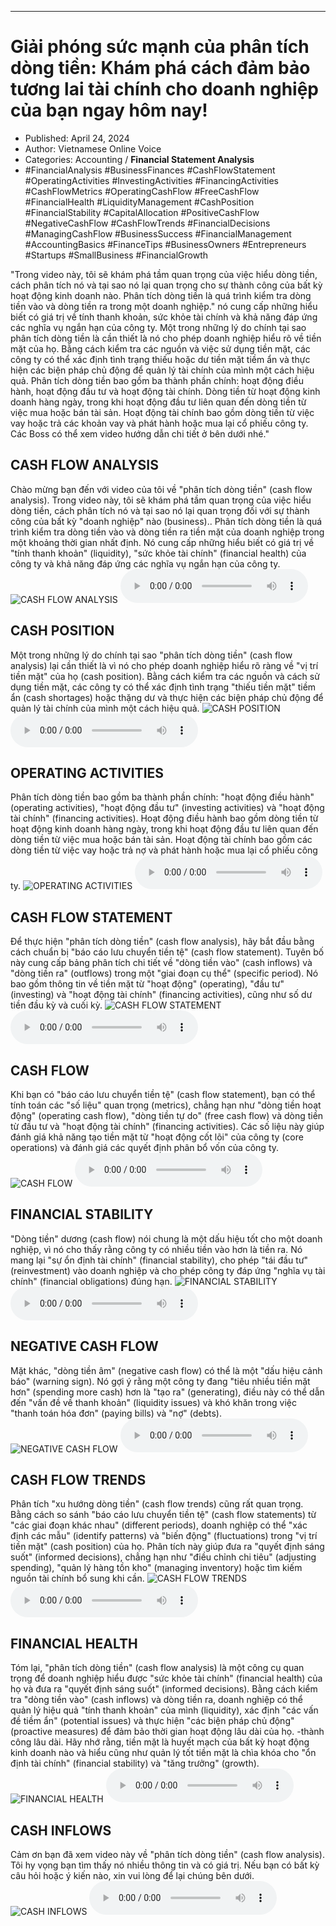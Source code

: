 
---

# Giải phóng sức mạnh của phân tích dòng tiền: Khám phá cách đảm bảo tương lai tài chính cho doanh nghiệp của bạn ngay hôm nay!

- Published: April 24, 2024
- Author: Vietnamese Online Voice
- Categories: Accounting / **Financial Statement Analysis**
- #FinancialAnalysis #BusinessFinances #CashFlowStatement #OperatingActivities #InvestingActivities #FinancingActivities #CashFlowMetrics #OperatingCashFlow #FreeCashFlow #FinancialHealth #LiquidityManagement #CashPosition #FinancialStability #CapitalAllocation #PositiveCashFlow #NegativeCashFlow #CashFlowTrends #FinancialDecisions #ManagingCashFlow #BusinessSuccess #FinancialManagement #AccountingBasics #FinanceTips #BusinessOwners #Entrepreneurs #Startups #SmallBusiness #FinancialGrowth

"Trong video này, tôi sẽ khám phá tầm quan trọng của việc hiểu dòng tiền, cách phân tích nó và tại sao nó lại quan trọng cho sự thành công của bất kỳ hoạt động kinh doanh nào. Phân tích dòng tiền là quá trình kiểm tra dòng tiền vào và dòng tiền ra trong một doanh nghiệp." nó cung cấp những hiểu biết có giá trị về tính thanh khoản, sức khỏe tài chính và khả năng đáp ứng các nghĩa vụ ngắn hạn của công ty. Một trong những lý do chính tại sao phân tích dòng tiền là cần thiết là nó cho phép doanh nghiệp hiểu rõ về tiền mặt của họ. Bằng cách kiểm tra các nguồn và việc sử dụng tiền mặt, các công ty có thể xác định tình trạng thiếu hoặc dư tiền mặt tiềm ẩn và thực hiện các biện pháp chủ động để quản lý tài chính của mình một cách hiệu quả. Phân tích dòng tiền bao gồm ba thành phần chính: hoạt động điều hành, hoạt động đầu tư và hoạt động tài chính. Dòng tiền từ hoạt động kinh doanh hàng ngày, trong khi hoạt động đầu tư liên quan đến dòng tiền từ việc mua hoặc bán tài sản. Hoạt động tài chính bao gồm dòng tiền từ việc vay hoặc trả các khoản vay và phát hành hoặc mua lại cổ phiếu công ty. Các Boss có thể xem video hướng dẫn chi tiết ở bên dưới nhé."


## CASH FLOW ANALYSIS

Chào mừng bạn đến với video của tôi về "phân tích dòng tiền" (cash flow analysis). Trong video này, tôi sẽ khám phá tầm quan trọng của việc hiểu dòng tiền, cách phân tích nó và tại sao nó lại quan trọng đối với sự thành công của bất kỳ "doanh nghiệp" nào (business).. Phân tích dòng tiền là quá trình kiểm tra dòng tiền vào và dòng tiền ra tiền mặt của doanh nghiệp trong một khoảng thời gian nhất định. Nó cung cấp những hiểu biết có giá trị về "tính thanh khoản" (liquidity), "sức khỏe tài chính" (financial health) của công ty và khả năng đáp ứng các nghĩa vụ ngắn hạn của công ty.
![CASH FLOW ANALYSIS](https://http-archiver-apis-production-80.schnworks.com/storage/images/transitions/2024-04-24/transition--20285565526-Montserrat-SemiBold-512DA8.jpg)
<audio controls>
    <source src="https://http-archiver-apis-production-80.schnworks.com/storage/audio/file-43577155715.mp3" type="audio/mpeg">
</audio>



## CASH POSITION

Một trong những lý do chính tại sao "phân tích dòng tiền" (cash flow analysis) lại cần thiết là vì nó cho phép doanh nghiệp hiểu rõ ràng về "vị trí tiền mặt" của họ (cash position). Bằng cách kiểm tra các nguồn và cách sử dụng tiền mặt, các công ty có thể xác định tình trạng "thiếu tiền mặt" tiềm ẩn (cash shortages) hoặc thặng dư và thực hiện các biện pháp chủ động để quản lý tài chính của mình một cách hiệu quả.
![CASH POSITION](https://http-archiver-apis-production-80.schnworks.com/storage/images/transitions/2024-04-24/transition--6294620029-Montserrat-Regular-4A148C.jpg)
<audio controls>
    <source src="https://http-archiver-apis-production-80.schnworks.com/storage/audio/file-22869264627.mp3" type="audio/mpeg">
</audio>



## OPERATING ACTIVITIES

Phân tích dòng tiền bao gồm ba thành phần chính: "hoạt động điều hành" (operating activities), "hoạt động đầu tư" (investing activities) và "hoạt động tài chính" (financing activities). Hoạt động điều hành bao gồm dòng tiền từ hoạt động kinh doanh hàng ngày, trong khi hoạt động đầu tư liên quan đến dòng tiền từ việc mua hoặc bán tài sản. Hoạt động tài chính bao gồm các dòng tiền từ việc vay hoặc trả nợ và phát hành hoặc mua lại cổ phiếu công ty.
![OPERATING ACTIVITIES](https://http-archiver-apis-production-80.schnworks.com/storage/images/transitions/2024-04-24/transition-57008516528-Montserrat-Black-1A237E.jpg)
<audio controls>
    <source src="https://http-archiver-apis-production-80.schnworks.com/storage/audio/file-53575286958.mp3" type="audio/mpeg">
</audio>



## CASH FLOW STATEMENT

Để thực hiện "phân tích dòng tiền" (cash flow analysis), hãy bắt đầu bằng cách chuẩn bị "báo cáo lưu chuyển tiền tệ" (cash flow statement). Tuyên bố này cung cấp bảng phân tích chi tiết về "dòng tiền vào" (cash inflows) và "dòng tiền ra" (outflows) trong một "giai đoạn cụ thể" (specific period). Nó bao gồm thông tin về tiền mặt từ "hoạt động" (operating), "đầu tư" (investing) và "hoạt động tài chính" (financing activities), cũng như số dư tiền đầu kỳ và cuối kỳ.
![CASH FLOW STATEMENT](https://http-archiver-apis-production-80.schnworks.com/storage/images/transitions/2024-04-24/transition-1209017456-Montserrat-Thin-303F9F.jpg)
<audio controls>
    <source src="https://http-archiver-apis-production-80.schnworks.com/storage/audio/file-717879733.mp3" type="audio/mpeg">
</audio>



## CASH FLOW

Khi bạn có "báo cáo lưu chuyển tiền tệ" (cash flow statement), bạn có thể tính toán các "số liệu" quan trọng (metrics), chẳng hạn như "dòng tiền hoạt động" (operating cash flow), "dòng tiền tự do" (free cash flow) và dòng tiền từ đầu tư và "hoạt động tài chính" (financing activities). Các số liệu này giúp đánh giá khả năng tạo tiền mặt từ "hoạt động cốt lõi" của công ty (core operations) và đánh giá các quyết định phân bổ vốn của công ty.
![CASH FLOW](https://http-archiver-apis-production-80.schnworks.com/storage/images/transitions/2024-04-24/transition--21381773956-Montserrat-Thin-9C27B0.jpg)
<audio controls>
    <source src="https://http-archiver-apis-production-80.schnworks.com/storage/audio/file-16806650455.mp3" type="audio/mpeg">
</audio>



## FINANCIAL STABILITY

"Dòng tiền" dương (cash flow) nói chung là một dấu hiệu tốt cho một doanh nghiệp, vì nó cho thấy rằng công ty có nhiều tiền vào hơn là tiền ra. Nó mang lại "sự ổn định tài chính" (financial stability), cho phép "tái đầu tư" (reinvestment) vào doanh nghiệp và cho phép công ty đáp ứng "nghĩa vụ tài chính" (financial obligations) đúng hạn.
![FINANCIAL STABILITY](https://http-archiver-apis-production-80.schnworks.com/storage/images/transitions/2024-04-24/transition-17673923639-Montserrat-Medium-4A148C.jpg)
<audio controls>
    <source src="https://http-archiver-apis-production-80.schnworks.com/storage/audio/file-5679867000.mp3" type="audio/mpeg">
</audio>



## NEGATIVE CASH FLOW

Mặt khác, "dòng tiền âm" (negative cash flow) có thể là một "dấu hiệu cảnh báo" (warning sign). Nó gợi ý rằng một công ty đang "tiêu nhiều tiền mặt hơn" (spending more cash) hơn là "tạo ra" (generating), điều này có thể dẫn đến "vấn đề về thanh khoản" (liquidity issues) và khó khăn trong việc "thanh toán hóa đơn" (paying bills) và "nợ" (debts).
![NEGATIVE CASH FLOW](https://http-archiver-apis-production-80.schnworks.com/storage/images/transitions/2024-04-24/transition--11849883155-Montserrat-Thin-1A237E.jpg)
<audio controls>
    <source src="https://http-archiver-apis-production-80.schnworks.com/storage/audio/file-6625550125.mp3" type="audio/mpeg">
</audio>



## CASH FLOW TRENDS

Phân tích "xu hướng dòng tiền" (cash flow trends) cũng rất quan trọng. Bằng cách so sánh "báo cáo lưu chuyển tiền tệ" (cash flow statements) từ "các giai đoạn khác nhau" (different periods), doanh nghiệp có thể "xác định các mẫu" (identify patterns) và "biến động" (fluctuations) trong "vị trí tiền mặt" (cash position) của họ. Phân tích này giúp đưa ra "quyết định sáng suốt" (informed decisions), chẳng hạn như "điều chỉnh chi tiêu" (adjusting spending), "quản lý hàng tồn kho" (managing inventory) hoặc tìm kiếm nguồn tài chính bổ sung khi cần.
![CASH FLOW TRENDS](https://http-archiver-apis-production-80.schnworks.com/storage/images/transitions/2024-04-24/transition-4240695537-Montserrat-Bold-880E4F.jpg)
<audio controls>
    <source src="https://http-archiver-apis-production-80.schnworks.com/storage/audio/file-12218993527.mp3" type="audio/mpeg">
</audio>



## FINANCIAL HEALTH

Tóm lại, "phân tích dòng tiền" (cash flow analysis) là một công cụ quan trọng để doanh nghiệp hiểu được "sức khỏe tài chính" (financial health) của họ và đưa ra "quyết định sáng suốt" (informed decisions). Bằng cách kiểm tra "dòng tiền vào" (cash inflows) và dòng tiền ra, doanh nghiệp có thể quản lý hiệu quả "tính thanh khoản" của mình (liquidity), xác định "các vấn đề tiềm ẩn" (potential issues) và thực hiện "các biện pháp chủ động" (proactive measures) để đảm bảo thời gian hoạt động lâu dài của họ. -thành công lâu dài. Hãy nhớ rằng, tiền mặt là huyết mạch của bất kỳ hoạt động kinh doanh nào và hiểu cũng như quản lý tốt tiền mặt là chìa khóa cho "ổn định tài chính" (financial stability) và "tăng trưởng" (growth).
![FINANCIAL HEALTH](https://http-archiver-apis-production-80.schnworks.com/storage/images/transitions/2024-04-24/transition-8392370265-Montserrat-SemiBold-1A237E.jpg)
<audio controls>
    <source src="https://http-archiver-apis-production-80.schnworks.com/storage/audio/file-9396943479.mp3" type="audio/mpeg">
</audio>



## CASH INFLOWS

Cảm ơn bạn đã xem video này về "phân tích dòng tiền" (cash flow analysis). Tôi hy vọng bạn tìm thấy nó nhiều thông tin và có giá trị. Nếu bạn có bất kỳ câu hỏi hoặc ý kiến ​​​​nào, xin vui lòng để lại chúng bên dưới.
![CASH INFLOWS](https://http-archiver-apis-production-80.schnworks.com/storage/images/transitions/2024-04-24/transition-1080381656-Montserrat-Thin-303F9F.jpg)
<audio controls>
    <source src="https://http-archiver-apis-production-80.schnworks.com/storage/audio/file-9011209528.mp3" type="audio/mpeg">
</audio>

